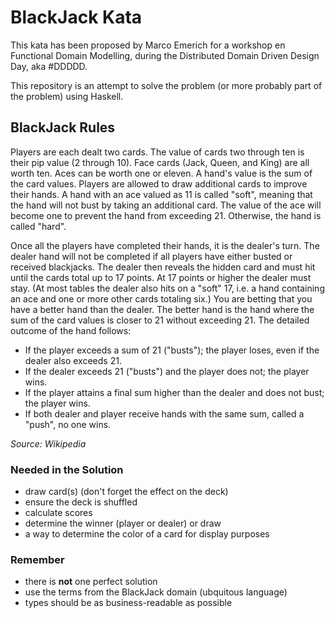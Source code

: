 # BlackJack Kata

This kata has been proposed by Marco Emerich for a workshop en Functional Domain Modelling, during the Distributed Domain Driven Design Day, aka #DDDDD.

This repository is an attempt to solve the problem (or more probably part of the problem) using Haskell.

## BlackJack Rules

Players are each dealt two cards. The value of cards two through ten is their pip value (2 through 10). Face cards (Jack, Queen, and King) are all worth ten. Aces can be worth one or eleven. A hand's value is the sum of the card values. Players are allowed to draw additional cards to improve their hands. A hand with an ace valued as 11 is called "soft", meaning that the hand will not bust by taking an additional card. The value of the ace will become one to prevent the hand from exceeding 21. Otherwise, the hand is called "hard".

Once all the players have completed their hands, it is the dealer's turn. The dealer hand will not be completed if all players have either busted or received blackjacks. The dealer then reveals the hidden card and must hit until the cards total up to 17 points. At 17 points or higher the dealer must stay. (At most tables the dealer also hits on a "soft" 17, i.e. a hand containing an ace and one or more other cards totaling six.) You are betting that you have a better hand than the dealer. The better hand is the hand where the sum of the card values is closer to 21 without exceeding 21. The detailed outcome of the hand follows:

* If the player exceeds a sum of 21 ("busts"); the player loses, even if the dealer also exceeds 21.
* If the dealer exceeds 21 ("busts") and the player does not; the player wins.
* If the player attains a final sum higher than the dealer and does not bust; the player wins.
* If both dealer and player receive hands with the same sum, called a "push", no one wins.

_Source: Wikipedia_

### Needed in the Solution

* draw card(s) (don't forget the effect on the deck)
* ensure the deck is shuffled
* calculate scores
* determine the winner (player or dealer) or draw
* a way to determine the color of a card for display purposes

### Remember

* there is **not** one perfect solution
* use the terms from the BlackJack domain (ubquitous language)
* types should be as business-readable as possible
